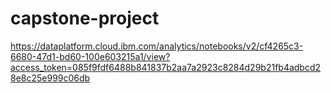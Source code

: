 # capstone-project

https://dataplatform.cloud.ibm.com/analytics/notebooks/v2/cf4265c3-6680-47d1-bd60-100e603215a1/view?access_token=085f9fdf6488b841837b2aa7a2923c8284d29b21fb4adbcd28e8c25e999c06db
